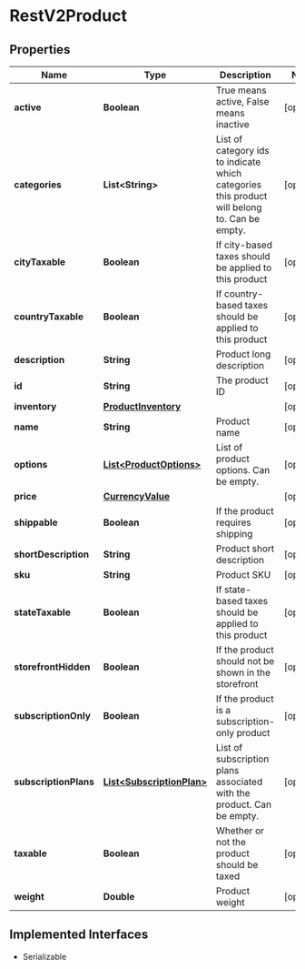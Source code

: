 

# RestV2Product


## Properties

| Name | Type | Description | Notes |
|------------ | ------------- | ------------- | -------------|
|**active** | **Boolean** | True means active, False means inactive |  [optional] |
|**categories** | **List&lt;String&gt;** | List of category ids to indicate which categories this product will belong to. Can be empty. |  [optional] |
|**cityTaxable** | **Boolean** | If city-based taxes should be applied to this product |  [optional] |
|**countryTaxable** | **Boolean** | If country-based taxes should be applied to this product |  [optional] |
|**description** | **String** | Product long description |  [optional] |
|**id** | **String** | The product ID |  [optional] |
|**inventory** | [**ProductInventory**](ProductInventory.md) |  |  [optional] |
|**name** | **String** | Product name |  [optional] |
|**options** | [**List&lt;ProductOptions&gt;**](ProductOptions.md) | List of product options. Can be empty. |  [optional] |
|**price** | [**CurrencyValue**](CurrencyValue.md) |  |  [optional] |
|**shippable** | **Boolean** | If the product requires shipping |  [optional] |
|**shortDescription** | **String** | Product short description |  [optional] |
|**sku** | **String** | Product SKU |  [optional] |
|**stateTaxable** | **Boolean** | If state-based taxes should be applied to this product |  [optional] |
|**storefrontHidden** | **Boolean** | If the product should not be shown in the storefront |  [optional] |
|**subscriptionOnly** | **Boolean** | If the product is a subscription-only product |  [optional] |
|**subscriptionPlans** | [**List&lt;SubscriptionPlan&gt;**](SubscriptionPlan.md) | List of subscription plans associated with the product. Can be empty. |  [optional] |
|**taxable** | **Boolean** | Whether or not the product should be taxed |  [optional] |
|**weight** | **Double** | Product weight |  [optional] |


## Implemented Interfaces

* Serializable

